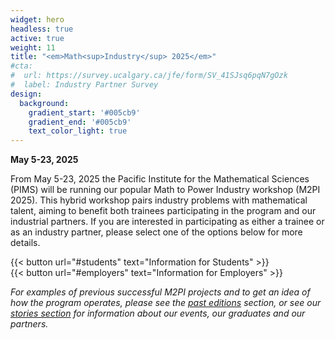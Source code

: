 ```yaml
---
widget: hero
headless: true
active: true
weight: 11 
title: "<em>Math<sup>Industry</sup> 2025</em>"
#cta:
#  url: https://survey.ucalgary.ca/jfe/form/SV_41SJsq6pqN7gOzk
#  label: Industry Partner Survey
design:
  background:
    gradient_start: '#005cb9'
    gradient_end: '#005cb9'
    text_color_light: true
---
```


**May 5-23, 2025**

From May 5-23, 2025 the Pacific Institute for the Mathematical Sciences (PIMS)
will be running our popular Math to Power Industry workshop (M2PI 2025). This
hybrid workshop pairs industry problems with mathematical talent, aiming to
benefit both trainees participating in the program and our industrial partners.
If you are interested in participating as either a trainee or as an industry
partner, please select one of the options below for more details.


<div class="row">
<div class="col">
{{< button 
  url="#students"
  text="Information for Students"
>}}
</div>
<div class="col">
{{< button
  url="#employers"
  text="Information for Employers"
>}}
</div>
</div>
<div class="mt-4"></div>
<div class="pt-4"></div>

_For examples of previous successful M2PI projects and to get an idea of how
the
program operates, please see the [past editions](#editions) section, or see
our [stories section](#posts) for information about our events, our graduates and our
partners._
